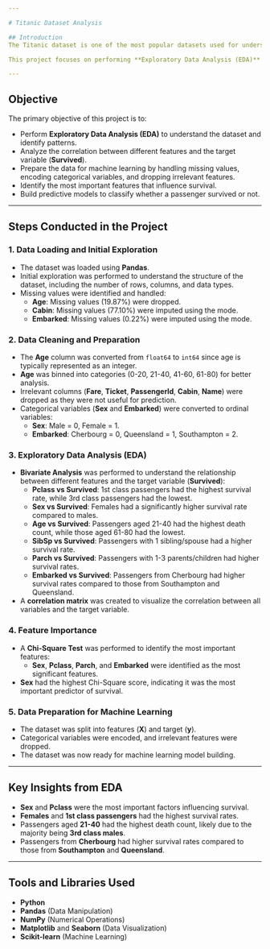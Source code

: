 ```yaml
---

# Titanic Dataset Analysis

## Introduction
The Titanic dataset is one of the most popular datasets used for understanding machine learning concepts, particularly classification problems. The dataset contains information about the passengers aboard the RMS Titanic, which sank in 1912 after colliding with an iceberg. The dataset includes details such as passenger class, age, gender, number of siblings/spouses aboard, number of parents/children aboard, fare, port of embarkation, and whether the passenger survived or not.

This project focuses on performing **Exploratory Data Analysis (EDA)** to understand the relationships between various features and the target variable (**Survived**). The goal is to identify key factors that influenced survival and prepare the data for predictive modeling using machine learning algorithms.

---
```


## Objective
The primary objective of this project is to:
- Perform **Exploratory Data Analysis (EDA)** to understand the dataset and identify patterns.
- Analyze the correlation between different features and the target variable (**Survived**).
- Prepare the data for machine learning by handling missing values, encoding categorical variables, and dropping irrelevant features.
- Identify the most important features that influence survival.
- Build predictive models to classify whether a passenger survived or not.

---

## Steps Conducted in the Project

### 1. **Data Loading and Initial Exploration**
   - The dataset was loaded using **Pandas**.
   - Initial exploration was performed to understand the structure of the dataset, including the number of rows, columns, and data types.
   - Missing values were identified and handled:
     - **Age**: Missing values (19.87%) were dropped.
     - **Cabin**: Missing values (77.10%) were imputed using the mode.
     - **Embarked**: Missing values (0.22%) were imputed using the mode.

### 2. **Data Cleaning and Preparation**
   - The **Age** column was converted from `float64` to `int64` since age is typically represented as an integer.
   - **Age** was binned into categories (0-20, 21-40, 41-60, 61-80) for better analysis.
   - Irrelevant columns (**Fare**, **Ticket**, **PassengerId**, **Cabin**, **Name**) were dropped as they were not useful for prediction.
   - Categorical variables (**Sex** and **Embarked**) were converted to ordinal variables:
     - **Sex**: Male = 0, Female = 1.
     - **Embarked**: Cherbourg = 0, Queensland = 1, Southampton = 2.

### 3. **Exploratory Data Analysis (EDA)**
   - **Bivariate Analysis** was performed to understand the relationship between different features and the target variable (**Survived**):
     - **Pclass vs Survived**: 1st class passengers had the highest survival rate, while 3rd class passengers had the lowest.
     - **Sex vs Survived**: Females had a significantly higher survival rate compared to males.
     - **Age vs Survived**: Passengers aged 21-40 had the highest death count, while those aged 61-80 had the lowest.
     - **SibSp vs Survived**: Passengers with 1 sibling/spouse had a higher survival rate.
     - **Parch vs Survived**: Passengers with 1-3 parents/children had higher survival rates.
     - **Embarked vs Survived**: Passengers from Cherbourg had higher survival rates compared to those from Southampton and Queensland.
   - A **correlation matrix** was created to visualize the correlation between all variables and the target variable.

### 4. **Feature Importance**
   - A **Chi-Square Test** was performed to identify the most important features:
     - **Sex**, **Pclass**, **Parch**, and **Embarked** were identified as the most significant features.
   - **Sex** had the highest Chi-Square score, indicating it was the most important predictor of survival.

### 5. **Data Preparation for Machine Learning**
   - The dataset was split into features (**X**) and target (**y**).
   - Categorical variables were encoded, and irrelevant features were dropped.
   - The dataset was now ready for machine learning model building.

---

## Key Insights from EDA
- **Sex** and **Pclass** were the most important factors influencing survival.
- **Females** and **1st class passengers** had the highest survival rates.
- Passengers aged **21-40** had the highest death count, likely due to the majority being **3rd class males**.
- Passengers from **Cherbourg** had higher survival rates compared to those from **Southampton** and **Queensland**.

---

## Tools and Libraries Used
- **Python**
- **Pandas** (Data Manipulation)
- **NumPy** (Numerical Operations)
- **Matplotlib** and **Seaborn** (Data Visualization)
- **Scikit-learn** (Machine Learning)
